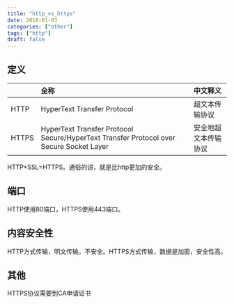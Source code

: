 ```yaml
---
title: "http_vs_https"
date: 2018-01-03
categories: ["other"]
tags: ["http"]
draft: false 
---
```

## 定义
|   | 全称  | 中文释义  |
| :------------ | :------------ | :------------ |
|  HTTP | HyperText Transfer Protocol  |  超文本传输协议 |
|   HTTPS| HyperText Transfer Protocol Secure/HyperText Transfer Protocol over Secure Socket Layer |  安全地超文本传输协议 |

HTTP+SSL=HTTPS。通俗的讲，就是比http更加的安全。

## 端口
HTTP使用80端口，HTTPS使用443端口。

## 内容安全性
HTTP方式传输，明文传输，不安全。HTTPS方式传输，数据是加密，安全性高。

## 其他
HTTPS协议需要到CA申请证书
